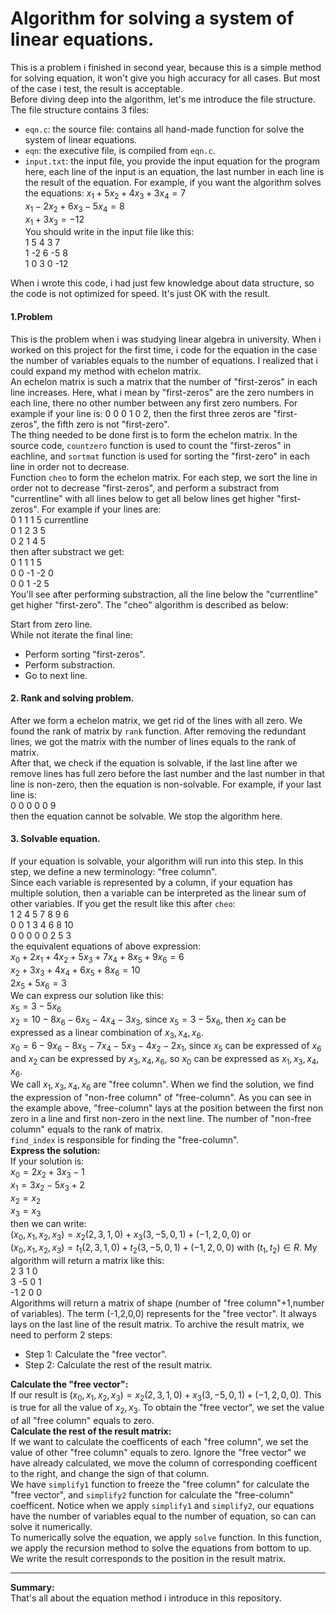 # Algorithm for solving a system of linear equations.
This is a problem i finished in second year, because this is a simple method for solving equation, it won't give you high accuracy for all cases. But most of the case i test, the result is acceptable.  
Before diving deep into the algorithm, let's me introduce the file structure. The file structure contains 3 files:
- ``eqn.c``: the source file: contains all hand-made function for solve the system of linear equations.
- ``eqn``: the executive file, is compiled from ``eqn.c``.
- ``input.txt``: the input file, you provide the input equation for the program here, each line of the input is an equation, the last number in each line is the result of the equation. For example, if you want the algorithm solves the equations:
$x_1+5x_2+4x_3+3x_4=7$  
$x_1-2x_2+6x_3-5x_4=8$  
$x_1+3x_3=-12$  
You should write in the input file like this:  
1 5 4 3 7  
1 -2 6 -5 8  
1 0 3 0 -12

When i wrote this code, i had just few knowledge about data structure, so the code is not optimized for speed. It's just OK with the result.  
#### 1.Problem
This is the problem when i was studying linear algebra in university. When i worked on this project for the first time, i code for the equation in the case the number of variables equals to the number of equations. I realized that i could expand my method with echelon matrix.  
An echelon matrix is such a matrix that the number of "first-zeros" in each line increases. Here, what i mean by "first-zeros" are the zero numbers in each line, there no other number between any first zero numbers. For example if your line is: 0 0 0 1 0 2, then the first three zeros are "first-zeros", the fifth zero is not "first-zero".  
The thing needed to be done first is to form the echelon matrix. In the source code, ``countzero`` function is used to count the "first-zeros" in eachline, and ``sortmat`` function is used for sorting the "first-zero" in each line in order not to decrease.  
Function ``cheo`` to form the echelon matrix. For each step, we sort the line in order not to decrease "first-zeros", and perform a substract from "currentline" with all lines below to get all below lines get higher "first-zeros". For example if your lines are:  
0 1 1 1 5 currentline  
0 1 2 3 5  
0 2 1 4 5  
then after substract we get:  
0 1 1 1 5  
0 0 -1 -2 0  
0 0 1 -2 5  
You'll see after performing substraction, all the line below the "currentline" get higher "first-zero". The "cheo" algorithm is described as below:

Start from zero line.  
While not iterate the final line:
- Perform sorting "first-zeros".
- Perform substraction. 
- Go to next line.  

#### 2. Rank and solving problem.
After we form a echelon matrix, we get rid of the lines with all zero. We found the rank of matrix by ``rank`` function. After removing the redundant lines, we got the matrix with the number of lines equals to the rank of matrix.  
After that, we check if the equation is solvable, if the last line after we remove lines has full zero before the last number and the last number in that line is non-zero, then the equation is non-solvable. For example, if your last line is:  
0 0 0 0 0 9  
then the equation cannot be solvable. We stop the algorithm here.
#### 3. Solvable equation.
If your equation is solvable, your algorithm will run into this step. In this step, we define a new terminology: "free column".  
Since each variable is represented by a column, if your equation has multiple solution, then a variable can be interpreted as the linear sum of other variables. If you get the result like this after ``cheo``:  
1 2 4 5 7 8 9 6  
0 0 1 3 4 6 8 10  
0 0 0 0 0 2 5 3  
the equivalent equations of above expression:  
$x_0+2x_1+4x_2+5x_3+7x_4+8x_5+9x_6=6$  
$x_2+3x_3+4x_4+6x_5+8x_6=10$  
$2x_5+5x_6=3$  
We can express our solution like this:  
$x_5=3-5x_6$  
$x_2=10-8x_6-6x_5-4x_4-3x_3$, since $x_5=3-5x_6$, then $x_2$ can be expressed as a linear combination of $x_3,x_4,x_6$.  
$x_0=6-9x_6-8x_5-7x_4-5x_3-4x_2-2x_1$, since $x_5$ can be expressed of $x_6$ and $x_2$ can be expressed by $x_3,x_4,x_6$, so $x_0$ can be expressed as $x_1,x_3,x_4,x_6$.  
We call $x_1,x_3,x_4,x_6$ are "free column". When we find the solution, we find the expression of "non-free column" of "free-column". As you can see in the example above, "free-column" lays at the position between the first non zero in a line and first non-zero in the next line. The number of "non-free column" equals to the rank of matrix.  
``find_index`` is responsible for finding the "free-column".  
**Express the solution:**    
If your solution is:  
$x_0=2x_2+3x_3-1$  
$x_1=3x_2-5x_3+2$  
$x_2=x_2$  
$x_3=x_3$  
then we can write:  
$(x_0,x_1,x_2,x_3)=x_2(2,3,1,0)+x_3(3,-5,0,1)+(-1,2,0,0)$ or  
$(x_0,x_1,x_2,x_3)=t_1(2,3,1,0)+t_2(3,-5,0,1)+(-1,2,0,0)$ with $(t_1,t_2)\in R$. My algorithm will return a matrix like this:  
2 3 1 0  
3 -5 0 1  
-1 2 0 0  
Algorithms will return a matrix of shape (number of "free column"+1,number of variables). The term (-1,2,0,0) represents for the "free vector". It always lays on the last line of the result matrix. To archive the result matrix, we need to perform 2 steps:  
- Step 1: Calculate the "free vector".
- Step 2: Calculate the rest of the result matrix.

**Calculate the "free vector":**  
If our result is $(x_0,x_1,x_2,x_3)=x_2(2,3,1,0)+x_3(3,-5,0,1)+(-1,2,0,0)$. This is true for all the value of $x_2,x_3$. To obtain the "free vector", we set the value of all "free column" equals to zero.  
**Calculate the rest of the result matrix:**  
If we want to calculate the coefficents of each "free column", we set the value of other "free column" equals to zero. Ignore the "free vector" we have already calculated, we move the column of corresponding coefficent to the right, and change the sign of that column.  
We have ``simplify1`` function to freeze the "free column" for calculate the "free vector", and ``simplify2`` function for calculate the "free-column" coefficent. Notice when we apply ``simplify1`` and ``simplify2``, our equations have the number of variables equal to the number of equation, so can can solve it numerically.  
To numerically solve the equation, we apply ``solve`` function. In this function, we apply the recursion method to solve the equations from bottom to up. We write the result corresponds to the position in the result matrix.  
________
**Summary:**  
That's all about the equation method i introduce in this repository.